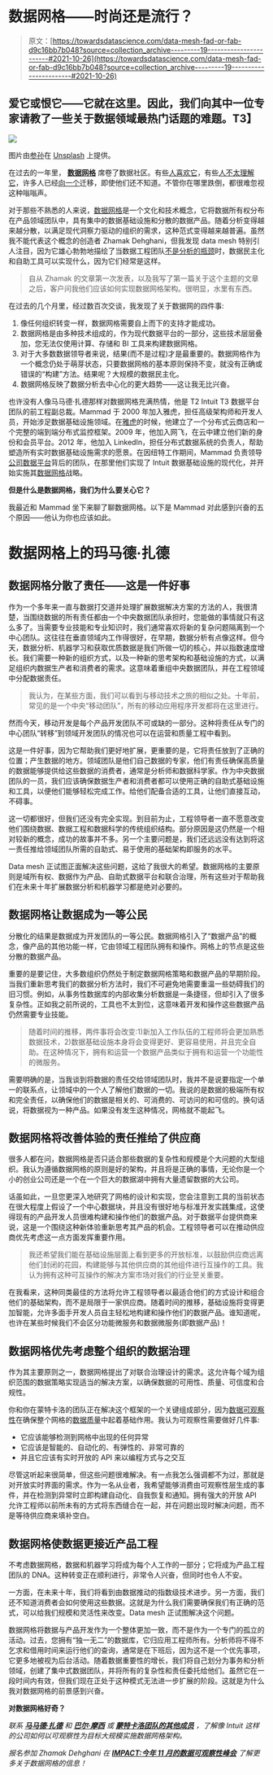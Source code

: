 # 数据网格——时尚还是流行？

> 原文：[https://towardsdatascience.com/data-mesh-fad-or-fab-d9c16bb7b048?source=collection_archive---------19-----------------------#2021-10-26](https://towardsdatascience.com/data-mesh-fad-or-fab-d9c16bb7b048?source=collection_archive---------19-----------------------#2021-10-26)

## 爱它或恨它——它就在这里。因此，我们向其中一位专家请教了一些关于数据领域最热门话题的难题。T3】

![](../Images/f97475076c6598f645fe50dbcf826aaa.png)

图片由[参孙](https://unsplash.com/@samsonyyc)在 [Unsplash](http://www.unsplash.com) 上提供。

在过去的一年里， [**数据网格**](https://martinfowler.com/articles/data-monolith-to-mesh.html) 席卷了数据社区。有些[人喜欢它](https://www.youtube.com/watch?v=31BTUYaVSqw)，有些[人不太理解它](https://www.montecarlodata.com/decoding-the-data-mesh/)，许多人已经[向一个](https://medium.com/yotpoengineering/our-journey-towards-an-open-data-platform-8cfac98ef9f5?source=rss----afbe60b11b62---4)迁移，即使他们还不知道。不管你在哪里跌倒，都很难忽视这种嗡嗡声。

对于那些不熟悉的人来说，[数据网格](/what-is-a-data-mesh-and-how-not-to-mesh-it-up-210710bb41e0)是一个文化和技术概念，它将数据所有权分布在产品领域团队中，具有集中的数据基础设施和分散的数据产品。随着分析变得越来越分散，以满足现代洞察力驱动的组织的需求，这种范式变得越来越普遍。虽然我不能代表这个概念的创造者 Zhamak Dehghani，但我发现 data mesh 特别引人注目，因为它雄心勃勃地描绘了当数据工程团队[不是分析的瓶颈](https://maximebeauchemin.medium.com/the-downfall-of-the-data-engineer-5bfb701e5d6b)时，数据民主化和自助工具可以实现什么，因为它们经常是这样。

> 自从 Zhamak 的文章第一次发表，以及我写了第一篇关于这个主题的文章之后，客户问我他们应该如何实现数据网格架构。很明显，水里有东西。

在过去的几个月里，经过数百次交谈，我发现了关于数据网的四件事:

1.  像任何组织转变一样，数据网格需要自上而下的支持才能成功。
2.  数据网格是由多种技术组成的，作为现代数据平台的一部分，这些技术层层叠加，您无法仅使用计算、存储和 BI 工具来构建数据网格。
3.  对于大多数数据领导者来说，结果(而不是过程)才是最重要的。数据网格作为一个概念仍处于萌芽状态，只要数据网格的基本原则保持不变，就没有正确或错误的“构建”方法。结果呢？大规模的数据民主化。
4.  数据网格反映了数据分析去中心化的更大趋势——这让我无比兴奋。

也许没有人像马马德·扎德那样对数据网格充满热情，他是 T2 Intuit T3 数据平台团队的前工程副总裁。Mammad 于 2000 年加入雅虎，担任高级架构师和开发人员，开始涉足数据基础设施领域。在[雅虎](https://www.yahoo.com/)的时候，他建立了一个分布式云商店和一个完整的端到端分布式监控框架。2009 年，他加入网飞，在云中建立他们新的身份和会员平台。2012 年，他加入 LinkedIn，担任分布式数据系统的负责人，帮助塑造所有实时数据基础设施需求的愿景。在因纽特工作期间，Mammad 负责领导[公司数据平台](https://medium.com/intuit-engineering/the-intuit-data-journey-d50e644ed279)背后的团队，在那里他们实现了 Intuit 数据基础设施的现代化，并开始实施其[数据网格](https://medium.com/intuit-engineering/tagged/data-mesh)战略。

**但是什么是数据网格，我们为什么要关心它？**

我最近和 Mammad 坐下来聊了聊数据网格。以下是 Mammad 对此感到兴奋的五个原因——他认为你也应该如此。

# 数据网格上的玛马德·扎德

## 数据网格分散了责任——这是一件好事

作为一个多年来一直与数据打交道并处理扩展数据解决方案的方法的人，我很清楚，当围绕数据的所有责任都由一个中央数据团队承担时，您能做的事情就只有这么多了。当需要专业技能和专业知识时，我们通常喜欢将新的复杂问题隔离到一个中心团队。这往往在垂直领域内工作得很好，在早期，数据分析有点像这样。但今天，数据分析、机器学习和获取优质数据是我们所做一切的核心，并以指数速度增长。我们需要一种新的组织方式，以及一种新的思考架构和基础设施的方式，以满足组织内数据生产者和消费者的需求。这意味着重组中央数据团队，并在工程领域中分配数据责任。

> 我认为，在某些方面，我们可以看到与移动技术之旅的相似之处。十年前，常见的是一个中央“移动团队”，所有的移动应用程序开发都将在这里进行。

然而今天，移动开发是每个产品开发团队不可或缺的一部分。这种将责任从专门的中心团队“转移”到领域开发团队的情况也可以在运营和质量工程中看到。

这是一件好事，因为它帮助我们更好地扩展，更重要的是，它将责任放到了正确的位置；产生数据的地方。领域团队是他们自己数据的专家，他们有责任确保高质量的数据能够提供给这些数据的消费者，通常是分析师和数据科学家。作为中央数据团队的一员，我们应该确保数据生产者和消费者都可以使用正确的自助式基础设施和工具，以便他们能够轻松完成工作。给他们配备合适的工具，让他们直接互动，不碍事。

这一切都很好，但我们还没有完全实现。到目前为止，工程领导者一直不愿意改变他们围绕数据、数据工程和数据科学的传统组织结构。部分原因是这仍然是一个相对较新的概念，成功的故事并不多。另一个主要问题是，我们还远远没有达到将这一责任推给领域团队所需的自助式、易于使用的基础架构即服务的水平。

Data mesh 正试图正面解决这些问题，这给了我很大的希望。数据网格的主要原则是域所有权、数据作为产品、自助式数据平台和联合治理，所有这些对于帮助我们在未来十年扩展数据分析和机器学习都是绝对必要的。

## 数据网格让数据成为一等公民

分散化的结果是数据成为开发团队的一等公民。数据网格引入了“数据产品”的概念，像产品的其他功能一样，它由领域工程团队拥有和操作。网格上的节点是这些分散的数据产品。

重要的是要记住，大多数组织仍然处于制定数据网格策略和数据产品的早期阶段。当我们重新思考我们的数据分析方法时，我们不可避免地需要重温一些妨碍我们的旧习惯。例如，从事务性数据库的内部收集分析数据是一条捷径，但却引入了很多复杂性。正如我之前所说的，工具也不太到位，这意味着开发和操作这些数据产品仍然需要专业技能。

> 随着时间的推移，两件事将会改变:1)新加入工作队伍的工程师将会更加熟悉数据技术，2)数据基础设施本身将会变得更好、更容易使用，并且完全自助。在这种情况下，拥有和运营一个数据产品类似于拥有和运营一个功能性的微服务。

需要明确的是，当我谈到将数据的责任交给领域团队时，我并不是说要指定一个单一的联系点，让领域中的一个人了解他们数据的一切。我说的是数据的极端所有权和完全责任，以确保他们的数据是相关的、可消费的、可访问的和可信的。换句话说，将数据视为一种产品。如果没有发生这种情况，网格就不能起飞。

## 数据网格将改善体验的责任推给了供应商

很多人都在问，数据网格是否只适合那些数据的复杂性和规模是个大问题的大型组织。我认为遵循数据网格的原则是好的架构，并且将是正确的事情，无论你是一个小的创业公司还是一个在一个巨大的数据湖中拥有大量遗留数据的大公司。

话虽如此，一旦您更深入地研究了网格的设计和实现，您会注意到工具的当前状态在很大程度上假设了一个中心数据块，并且没有很好地与标准开发实践集成，这使得现有的产品开发人员很难构建和操作他们的数据产品。对于数据平台提供商来说，这是一个围绕这种新体验重新思考其产品的机会。工程领导者可以在推动供应商优先考虑这一点方面发挥重要作用。

> 我还希望我们能在基础设施层面上看到更多的开放标准，以鼓励供应商远离他们封闭的花园，构建能够与其他供应商的其他组件进行互操作的工具。我认为拥有这种可互操作的解决方案市场对我们的行业至关重要。

在我看来，这种同类最佳的方法将允许工程领导者以最适合他们的方式设计和组合他们的基础架构，而不是局限于一家供应商。随着时间的推移，基础设施将变得更加智能，允许多面手开发人员自主轻松地构建和操作他们的数据产品。谁知道呢，也许在某些时候我们不会区分功能微服务和数据微服务(即数据产品)！

## 数据网格优先考虑整个组织的数据治理

作为其主要原则之一，数据网格提出了对联合治理设计的需求。这允许每个域为组织范围的数据策略实现适当的解决方案，以确保数据的可用性、质量、可信度和合规性。

你和你在蒙特卡洛的团队正在解决这个框架的一个关键组成部分，因为[数据可观察性](https://www.montecarlodata.com/what-is-data-observability/)在确保整个网格的[数据质量](https://www.montecarlodata.com/the-new-rules-of-data-quality/)中起着基础作用。我认为可观察性需要做好几件事:

*   它应该能够检测到网格中出现的任何异常
*   它应该是智能的、自动化的、有弹性的、非常可靠的
*   并且它应该有实时开放的 API 来以编程方式与之交互

尽管这听起来很简单，但这些问题很难解决。有一点我怎么强调都不为过，那就是对开放实时界面的需求。作为一名从业者，我希望能够消费由可观察性层生成的事件，并在检测到异常时立即构建自动化、自我恢复和通知。拥有强大的开放 API 允许工程师以前所未有的方式将东西缝合在一起，并在问题出现时解决问题，而不是等待供应商来填补空白。

## 数据网格使数据更接近产品工程

不考虑数据网格，数据和机器学习将成为每个人工作的一部分；它将成为产品工程团队的 DNA。这种转变正在顺利进行，非常令人兴奋，但同时也令人不安。

一方面，在未来十年，我们将看到由数据推动的指数级技术进步。另一方面，我们还不知道消费者会如何使用这些数据。这就是为什么我们需要确保我们有正确的范式，可以给我们规模和灵活性来改变。Data mesh 正试图解决这个问题。

数据网格将数据与产品开发作为一个整体更加一致，而不是作为一个专门的孤立的活动。过去，您拥有“独一无二”的数据库，它归应用工程师所有。分析师将不得不乞求和借用时间来运行他们的查询，通常是在下班后，因为这不是一个优先事项，它更多地被视为后台活动。随着数据重要性的增长，我们将自己划分为事务和分析领域，创建了集中式数据团队，并将所有的复杂性和责任委托给他们。虽然它在一段时间内有效，但我们现在正处于这种模式无法进一步扩展的阶段。这就是为什么我对数据网格的前景感到兴奋。

**对数据网格好奇？**

*联系* [***马马德·扎德***](https://www.linkedin.com/in/mammadz) *和* [***巴尔·摩西***](https://www.linkedin.com/in/barrmoses) *或* [***蒙特卡洛团队的其他成员***](https://www.montecarlodata.com/) *，了解像 Intuit 这样的公司如何以可观察性为目标大规模实施数据网格架构。*

*报名参加 Zhamak Dehghani 在* [***IMPACT:今年 11 月的数据可观察性峰会***](https://events.montecarlodata.com/impact-data-summit-2021?utm_source=blog&utm_medium=kolibri+data+mesh&utm_id=impact) *了解更多关于数据网格的信息！*